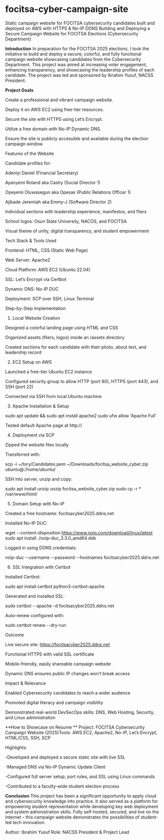 # focitsa-cyber-campaign-site
Static campaign website for FOCITSA cybersecurity candidates built and deployed on AWS with HTTPS &amp; No-IP DDNS
Building and Deploying a Secure Campaign Website for FOCITSA Elections (Cybersecurity Department)

**Introduction**
In preparation for the FOCITSA 2025 elections, I took the initiative to build and deploy a secure, colorful, and fully functional campaign website showcasing candidates from the Cybersecurity Department. This project was aimed at increasing voter engagement, enhancing transparency, and showcasing the leadership profiles of each candidate. The project was led and sponsored by Ibrahim Yusuf, NACSS President.

**Project Goals**

Create a professional and vibrant campaign website.

Deploy it on AWS EC2 using free-tier resources.

Secure the site with HTTPS using Let’s Encrypt.

Utilize a free domain with No-IP Dynamic DNS.

Ensure the site is publicly accessible and available during the election campaign window.

Features of the Website

Candidate profiles for:

Adeniyi Daniel (Financial Secretary)

Ayanyemi Roland aka Cashy (Social Director 1)

Opeyemi Oluwasegun aka Opesax (Public Relations Officer 1)

Ajibade Jeremiah aka Emmy-J (Software Director 2)

Individual sections with leadership experience, manifestos, and fliers

School logos: Osun State University, NACOS, and FOCITSA

Visual theme of unity, digital transparency, and student empowerment

Tech Stack & Tools Used

Frontend: HTML, CSS (Static Web Page)

Web Server: Apache2

Cloud Platform: AWS EC2 (Ubuntu 22.04)

SSL: Let’s Encrypt via Certbot

Dynamic DNS: No-IP DUC

Deployment: SCP over SSH, Linux Terminal

Step-by-Step Implementation

1. Local Website Creation

Designed a colorful landing page using HTML and CSS

Organized assets (fliers, logos) inside an /assets directory

Created sections for each candidate with their photo, about text, and leadership record

2. EC2 Setup on AWS

Launched a free-tier Ubuntu EC2 instance

Configured security group to allow HTTP (port 80), HTTPS (port 443), and SSH (port 22)

Connected via SSH from local Ubuntu machine

3. Apache Installation & Setup

sudo apt update && sudo apt install apache2
sudo ufw allow 'Apache Full'

Tested default Apache page at http://<EC2-PUBLIC-IP>

4. Deployment via SCP

Zipped the website files locally

Transferred with:

scp -i ~/tory/Candidates.pem ~/Downloads/focitsa_website_cyber.zip ubuntu@<EC2-IP>:/home/ubuntu/

SSH into server, unzip and copy:

sudo apt install unzip
unzip focitsa_website_cyber.zip
sudo cp -r * /var/www/html/

5. Domain Setup with No-IP

Created a free hostname: focitsacyber2025.ddns.net

Installed No-IP DUC:

wget --content-disposition https://www.noip.com/download/linux/latest
sudo apt install ./noip-duc_3.3.0_amd64.deb

Logged in using DDNS credentials:

noip-duc --username <USERNAME> --password <PASSWORD> --hostnames focitsacyber2025.ddns.net

6. SSL Integration with Certbot

Installed Certbot:

sudo apt install certbot python3-certbot-apache

Generated and installed SSL:

sudo certbot --apache -d focitsacyber2025.ddns.net

Auto-renew configured with:

sudo certbot renew --dry-run

Outcome

Live secure site: https://focitsacyber2025.ddns.net

Functional HTTPS with valid SSL certificate

Mobile-friendly, easily shareable campaign website

Dynamic DNS ensures public IP changes won’t break access

Impact & Relevance

Enabled Cybersecurity candidates to reach a wider audience

Promoted digital literacy and campaign visibility

Demonstrated real-world DevSecOps skills: DNS, Web Hosting, Security, and Linux administration

**How to Showcase on Resume **
Project: FOCITSA Cybersecurity Campaign Website (2025)Tools: AWS EC2, Apache2, No-IP, Let’s Encrypt, HTML/CSS, SSH, SCP

Highlights:

-Developed and deployed a secure static site with live SSL

-Managed DNS via No-IP Dynamic Update Client

-Configured full server setup, port rules, and SSL using Linux commands

-Contributed to a faculty-wide student election process

**Conclusion**
 This project has been a significant opportunity to apply cloud and cybersecurity knowledge into practice. It also served as a platform for empowering student representation while developing key web deployment and system administration skills. Fully self-hosted, secured, and live on the internet – this campaign website demonstrates the possibilities of student-led tech innovation.

Author: Ibrahim Yusuf  Role: NACSS President & Project Lead

